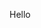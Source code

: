 Hello
<!-- <img src="https://github-readme-stats-sigma-five.vercel.app/api?username=btaba&show_icons=true&count_private=true&include_all_commits=true&hide_title=true&hide_border=true&theme=dark"/>
-->

<!--
**btaba/btaba** is a ✨ _special_ ✨ repository because its `README.md` (this file) appears on your GitHub profile.

Here are some ideas to get you started:

- 🔭 I’m currently working on ...
- 🌱 I’m currently learning ...
- 👯 I’m looking to collaborate on ...
- 🤔 I’m looking for help with ...
- 💬 Ask me about ...
- 📫 How to reach me: ...
- 😄 Pronouns: ...
- ⚡ Fun fact: ...
-->
